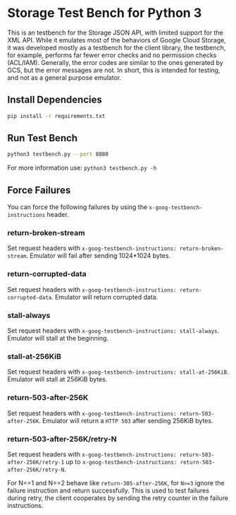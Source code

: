 # Storage Test Bench for Python 3

This is an testbench for the Storage JSON API, with limited support for the XML API. While it emulates most of the behaviors of Google Cloud Storage, it was developed mostly as a testbench for the client library, the testbench, for example, performs far fewer error checks and no permission checks (ACL/IAM). Generally, the error codes are similar to the ones generated by GCS, but the error messages are not. In short, this is intended for testing, and not as a general purpose emulator.

## Install Dependencies

```bash
pip install -r requirements.txt
```

## Run Test Bench

```bash
python3 testbench.py --port 8080
```

For more information use: `python3 testbench.py -h`

## Force Failures

You can force the following failures by using the `x-goog-testbench-instructions` header.

### return-broken-stream

Set request headers with `x-goog-testbench-instructions: return-broken-stream`.
Emulator will fail after sending 1024*1024 bytes.

### return-corrupted-data

Set request headers with `x-goog-testbench-instructions: return-corrupted-data`.
Emulator will return corrupted data.

### stall-always

Set request headers with `x-goog-testbench-instructions: stall-always`.
Emulator will stall at the beginning.

### stall-at-256KiB

Set request headers with `x-goog-testbench-instructions: stall-at-256KiB`.
Emulator will stall at 256KiB bytes.

### return-503-after-256K

Set request headers with `x-goog-testbench-instructions: return-503-after-256K`.
Emulator will return a `HTTP 503` after sending 256KiB bytes.

### return-503-after-256K/retry-N

Set request headers with `x-goog-testbench-instructions: return-503-after-256K/retry-1` up to `x-goog-testbench-instructions: return-503-after-256K/retry-N`.

For N==1 and N==2 behave like `return-305-after-256K`, for `N>=3` ignore the failure instruction and return successfully. This is used to test failures during retry, the client cooperates by sending the retry counter in the failure instructions.
